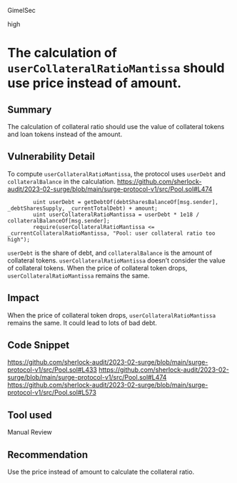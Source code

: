 GimelSec

high

# The calculation of `userCollateralRatioMantissa` should use price instead of amount.

## Summary

The calculation of collateral ratio should use the value of collateral tokens and loan tokens instead of the amount.

## Vulnerability Detail

To compute `userCollateralRatioMantissa`, the protocol uses `userDebt` and `collateralBalance` in the calculation.
https://github.com/sherlock-audit/2023-02-surge/blob/main/surge-protocol-v1/src/Pool.sol#L474
```solidity
        uint userDebt = getDebtOf(debtSharesBalanceOf[msg.sender], _debtSharesSupply, _currentTotalDebt) + amount;
        uint userCollateralRatioMantissa = userDebt * 1e18 / collateralBalanceOf[msg.sender];
        require(userCollateralRatioMantissa <= _currentCollateralRatioMantissa, "Pool: user collateral ratio too high");
```

`userDebt` is the share of debt, and `collateralBalance` is the amount of collateral tokens. `userCollateralRatioMantissa` doesn’t consider the value of collateral tokens. When the price of collateral token drops, `userCollateralRatioMantissa` remains the same.


## Impact

When the price of collateral token drops, `userCollateralRatioMantissa` remains the same. It could lead to lots of bad debt.

## Code Snippet

https://github.com/sherlock-audit/2023-02-surge/blob/main/surge-protocol-v1/src/Pool.sol#L433
https://github.com/sherlock-audit/2023-02-surge/blob/main/surge-protocol-v1/src/Pool.sol#L474
https://github.com/sherlock-audit/2023-02-surge/blob/main/surge-protocol-v1/src/Pool.sol#L573

## Tool used

Manual Review

## Recommendation

Use the price instead of amount to calculate the collateral ratio.

